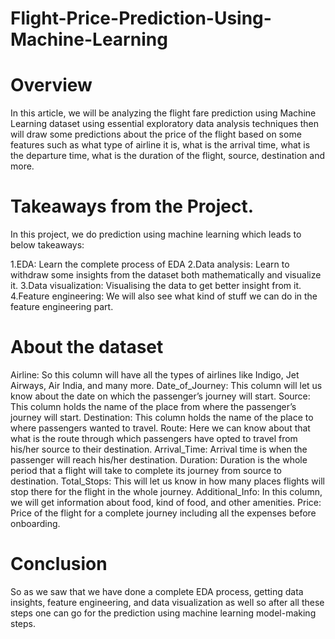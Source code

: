 # Flight-Price-Prediction-Using-Machine-Learning

# Overview
In this article, we will be analyzing the flight fare prediction using Machine Learning dataset using essential exploratory data analysis techniques then will draw some predictions about the price of the flight based on some features such as what type of airline it is, what is the arrival time, what is the departure time, what is the duration of the flight, source, destination and more.

# Takeaways from the Project.
In this project, we do prediction using machine learning which leads to below takeaways:

1.EDA: Learn the complete process of EDA
2.Data analysis: Learn to withdraw some insights from the dataset both mathematically and visualize it.
3.Data visualization: Visualising the data to get better insight from it.
4.Feature engineering: We will also see what kind of stuff we can do in the feature engineering part.

# About the dataset

Airline: So this column will have all the types of airlines like Indigo, Jet Airways, Air India, and many more.
Date_of_Journey: This column will let us know about the date on which the passenger’s journey will start.
Source: This column holds the name of the place from where the passenger’s journey will start.
Destination: This column holds the name of the place to where passengers wanted to travel.
Route: Here we can know about that what is the route through which passengers have opted to travel from his/her source to their destination.
Arrival_Time: Arrival time is when the passenger will reach his/her destination.
Duration: Duration is the whole period that a flight will take to complete its journey from source to destination.
Total_Stops: This will let us know in how many places flights will stop there for the flight in the whole journey.
Additional_Info: In this column, we will get information about food, kind of food, and other amenities.
Price: Price of the flight for a complete journey including all the expenses before onboarding.


# Conclusion
So as we saw that we have done a complete EDA process, getting data insights, feature engineering, and data visualization as well so after all these steps one can go for the prediction using machine learning model-making steps.

